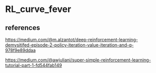 # RL_curve_fever


## references
https://medium.com/@m.alzantot/deep-reinforcement-learning-demysitifed-episode-2-policy-iteration-value-iteration-and-q-978f9e89ddaa

https://medium.com/@awjuliani/super-simple-reinforcement-learning-tutorial-part-1-fd544fab149